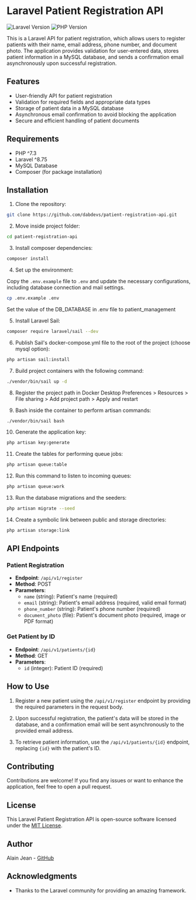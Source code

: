 # Laravel Patient Registration API

![Laravel Version](https://img.shields.io/badge/Laravel-8.x-red)
![PHP Version](https://img.shields.io/badge/PHP-^7.4-blue)

This is a Laravel API for patient registration, which allows users to register patients with their name, email address, phone number, and document photo. The application provides validation for user-entered data, stores patient information in a MySQL database, and sends a confirmation email asynchronously upon successful registration.

## Features

-   User-friendly API for patient registration
-   Validation for required fields and appropriate data types
-   Storage of patient data in a MySQL database
-   Asynchronous email confirmation to avoid blocking the application
-   Secure and efficient handling of patient documents

## Requirements

-   PHP ^7.3
-   Laravel ^8.75
-   MySQL Database
-   Composer (for package installation)

## Installation

1. Clone the repository:

```bash
git clone https://github.com/dabdevs/patient-registration-api.git
```


2. Move inside project folder:

```bash
cd patient-registration-api
```


3. Install composer dependencies:

```bash
composer install
```


4. Set up the environment:

Copy the `.env.example` file to `.env` and update the necessary configurations, including database connection and mail settings.

```bash
cp .env.example .env
```
Set the value of the DB_DATABASE in .env file to patient_management


5. Install Laravel Sail:

```bash
composer require laravel/sail --dev
```


6. Publish Sail's docker-compose.yml file to the root of the project (choose mysql option):

```bash
php artisan sail:install
```


7. Build project containers with the following command:

```bash
./vendor/bin/sail up -d
```


8. Register the project path in Docker Desktop
   Preferences > Resources > File sharing > Add project path > Apply and restart


9. Bash inside the container to perform artisan commands:

```bash
./vendor/bin/sail bash
```


10. Generate the application key:

```bash
php artisan key:generate
```


11. Create the tables for performing queue jobs:

```bash
php artisan queue:table
```


12. Run this command to listen to incoming queues:

```bash
php artisan queue:work
```


13. Run the database migrations and the seeders:

```bash
php artisan migrate --seed
```


14. Create a symbolic link between public and storage directories:

```bash
php artisan storage:link
```

## API Endpoints

### Patient Registration

-   **Endpoint**: `/api/v1/register`
-   **Method**: POST
-   **Parameters**:
    -   `name` (string): Patient's name (required)
    -   `email` (string): Patient's email address (required, valid email format)
    -   `phone_number` (string): Patient's phone number (required)
    -   `document_photo` (file): Patient's document photo (required, image or PDF format)

### Get Patient by ID

-   **Endpoint**: `/api/v1/patients/{id}`
-   **Method**: GET
-   **Parameters**:
    -   `id` (integer): Patient ID (required)

## How to Use

1. Register a new patient using the `/api/v1/register` endpoint by providing the required parameters in the request body.

2. Upon successful registration, the patient's data will be stored in the database, and a confirmation email will be sent asynchronously to the provided email address.

3. To retrieve patient information, use the `/api/v1/patients/{id}` endpoint, replacing `{id}` with the patient's ID.

## Contributing

Contributions are welcome! If you find any issues or want to enhance the application, feel free to open a pull request.

## License

This Laravel Patient Registration API is open-source software licensed under the [MIT License](LICENSE).

## Author

Alain Jean - [GitHub](https://github.com/dabdevs)

## Acknowledgments

-   Thanks to the Laravel community for providing an amazing framework.

